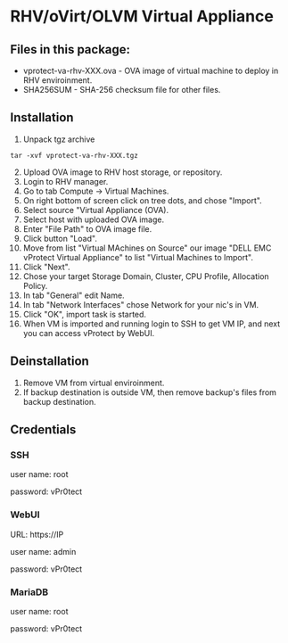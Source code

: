 # RHV/oVirt/OLVM Virtual Appliance

## Files in this package:
- vprotect-va-rhv-XXX.ova - OVA image of virtual machine to deploy in RHV enviroinment.
- SHA256SUM - SHA-256 checksum file for other files.

## Installation
1. Unpack tgz archive
```text
tar -xvf vprotect-va-rhv-XXX.tgz
```
2. Upload OVA image to RHV host storage, or repository.
3. Login to RHV manager.
4. Go to tab Compute -> Virtual Machines.
5. On right bottom of screen click on tree dots, and chose "Import".
6. Select source "Virtual Appliance (OVA).
7. Select host with uploaded OVA image.
8. Enter "File Path" to OVA image file.
9. Click button "Load".
10. Move from list "Virtual MAchines on Source" our image "DELL EMC vProtect Virtual Appliance" to list "Virtual Machines to Import".
11. Click "Next".
12. Chose your target Storage Domain, Cluster, CPU Profile, Allocation Policy.
13. In tab "General" edit Name.
14. In tab "Network Interfaces" chose Network for your nic's in VM.
15. Click "OK", import task is started.
16. When VM is imported and running login to SSH to get VM IP, and next you can access vProtect by WebUI.
    
## Deinstallation
1. Remove VM from virtual enviroinment.
2. If backup destination is outside VM, then remove backup's files from backup destination.

## Credentials
### SSH

user name:  root

password:   vPr0tect

### WebUI
URL:    https://IP

user name:  admin

password:   vPr0tect

### MariaDB
user name:  root

password:   vPr0tect
